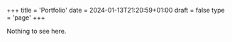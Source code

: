 +++
title = 'Portfolio'
date = 2024-01-13T21:20:59+01:00
draft = false
type = 'page'
+++

Nothing to see here.

